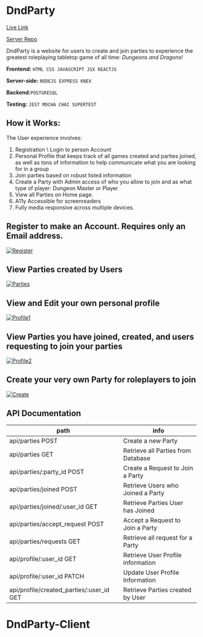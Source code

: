 # DndParty 

[Live Link](https://dndparty.vercel.app/ "Live Link")

[Server Repo](https://github.com/nlomba1Thinkful/DndParty-Server)

DndParty is a website for users to create and join parties to experience the greatest roleplaying tabletop game of all time: *Dungeons and Dragons!*

**Frontend:** `HTML CSS JAVASCRIPT JSX REACTJS `

**Server-side:**  `NODEJS EXPRESS KNEX`

**Backend:**`POSTGRESQL`

**Testing:** `JEST MOCHA CHAI SUPERTEST`

## **How it Works:**
The User experience involves:
1. Registration \  Login to person Account
2. Personal Profile that keeps track of all games created and parties joined,
as well as tons of information to help communicate what you are looking for in a group
3. Join parties based on robust listed information
4. Create a Party with Admin access of who you allow to join and as what type of player: Dungeon Master or Player
5. View all Parties on Home page.
6. A11y Accessible for screenreaders
7. Fully media responsive across multiple devices.

## Register to make an Account. Requires only an Email address.
[![Register](https://i.ibb.co/SyMTycj/Ss1.png "Register")](https://i.ibb.co/SyMTycj/Ss1.png "Register")

## View Parties created by Users
[![Parties](https://i.ibb.co/hdS6KC9/Ss2.png "Parties")](https://i.ibb.co/hdS6KC9/Ss2.png "Parties")

## View and Edit your own personal profile
[![Profile1](https://i.ibb.co/whmwBrK/Ss3.png "Profile1")](https://i.ibb.co/whmwBrK/Ss3.png "Profile1")

## View Parties you have joined, created, and users requesting to join your parties
[![Profile2](https://i.ibb.co/KxWrtbD/Ss4.png "Profile2")](https://i.ibb.co/KxWrtbD/Ss4.png "Profile2")

## Create your very own Party for roleplayers to join
[![Create](https://i.ibb.co/YW2DnqX/Ss5.png "Create")](https://i.ibb.co/YW2DnqX/Ss5.png "Create")


## API Documentation

| path   |  info  |
| ------------ | ------------ |
|  api/parties POST |  Create a new Party |
|  api/parties GET  |  Retrieve all Parties from Database |
|  api/parties/:party_id POST |  Create a Request to Join a Party |
|  api/parties/joined POST |  Retrieve Users who Joined a Party |
|  api/parties/joined/:user_id GET |  Retrieve Parties User has Joined |
|  api/parties/accept_request POST | Accept a Request to Join a Party  |
|  api/parties/requests GET |  Retrieve all request for a Party |
|  api/profile/:user_id GET | Retrieve User Profile information   |
|  api/profile/:user_id PATCH | Update User Profile Information  |
|  api/profile/created_parties/:user_id GET |  Retrieve Parties created by User |


# DndParty-Client
